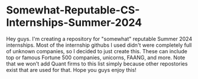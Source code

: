 # Somewhat-Reputable-CS-Internships-Summer-2024

Hey guys. I'm creating a repository for "somewhat" reputable Summer 2024 internships. Most of the internship githubs I used didn't were completely full of unknown companies, so I decided to just create this. These can include top or famous Fortune 500 companies, unicorns, FAANG, and more. Note that we won't add Quant firms to this list simply because other repostories exist that are used for that. Hope you guys enjoy this!
